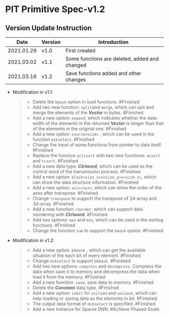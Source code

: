 # PIT Primitive Spec-v1.2

## Version Update Instruction

| Date       | Version | Introduction                                  |
| ---------- | ------- | --------------------------------------------- |
| 2021.01.29 | v1.0    | First created                                 |
| 2021.03.02 | v1.1    | Some functions are deleted, added and changed |
| 2021.03.16 | v1.2    | Save functions added and other changes        |

* Modification in v1.1:

  > * Delete the `bmask` option in load functions. #Finished
  > * Add two new function: `split`and `merge`, which can spit and merge the elements of the ***Vector*** in bytes. #Finished
  > * Add a new option: `expand`, which indicates whether the data-width of the elements in the returned ***Vector*** is longer than that of the elements in the original one. #Finished
  > * Add a new option: `source<size>` , which can be used in the function `mskselect`. #Finished
  > * Change the input of some functions from pointer to data itself. #Finished
  > * Replace the function `actcsort` with two new functions: `acsort` and `tcsort`. #Finished
  > * Add a new data type: ***Ctrlword***, which can be used as the control word of the transmission process. #Finished
  > * Add a new option: `block<size_x>x<size_y>x<size_z>`, which can show the data structure information. #Finished
  > * Add a new option: `axis<xyz>`, which can show the order of the axes after transpose. #Finished
  > * Change `transpose` to support the transpose of 2d-array and 3d-array. #Finished
  > * Add a new function: `reorder`, which can support data reordering with ***Ctrlword***. #Finished
  > * Add two options: `max` and `min`, which can be used in the sorting functions. #Finished
  > * Change the function `sum` to support the `bmask` option. #Finished

* Modification in v1.2:

  > * Add a new option: `bbmask` , which can get the available situation of the each bit of every element. #Finished
  > * Change `mskselect` to support `bbmask`. #Finished
  > * Add two new options: `compress` and `decompress`. Compress the data when save it to memory and decompress the data when load it from the memory. #Finished
  > * Add a new function: `save`, save data to memory. #Finished
  > * Delete the ***Constant*** data type. #Finished
  > * Add a new option: `inbit` for `uniload` and `unisave`, which can help loading or saving data as the elements in bit. #Finished
  > * The output data format of `mskselect` is specified. #Finished
  > * Add a new Instance for Sparse DNN. #Achieve Phased Goals
